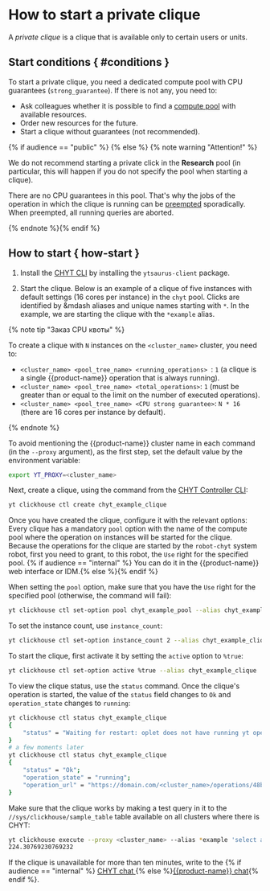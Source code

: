 # How to start a private clique

A *private clique* is a clique that is available only to certain users or units.

## Start conditions { #conditions }
To start a private clique, you need a dedicated compute pool with CPU guarantees (`strong_guarantee`). If there is not any, you need to:

- Ask colleagues whether it is possible to find a [compute pool](../../../../../user-guide/data-processing/scheduler/scheduler-and-pools.md) with available resources.
- Order new resources for the future.
- Start a clique without guarantees (not recommended).

{% if audience == "public" %} {% else %}
{% note warning "Attention!" %}

We do not recommend starting a private click in the **Research** pool (in particular, this will happen if you do not specify the pool when starting a clique).

There are no CPU guarantees in this pool. That's why the jobs of the operation in which the clique is running can be [preempted](../../../../../user-guide/data-processing/chyt/cliques/resources.md) sporadically. When preempted, all running queries are aborted.


{% endnote %}{% endif %}

## How to start { how-start }

1. Install the [CHYT CLI](../../../../../user-guide/data-processing/chyt/cli-and-api.md) by installing the `ytsaurus-client` package.

2. Start the clique. Below is an example of a clique of five instances with default settings (16 cores per instance) in the `chyt` pool. Clicks are identified by &mdash aliases and unique names starting with `*`. In the example, we are starting the clique with the `*example` alias.

{% note tip "Заказ CPU квоты" %}

To create a clique with `N` instances on the `<cluster_name>` cluster, you need to:
- `<cluster_name> <pool_tree_name> <running_operations> `: `1` (a clique is a single {{product-name}} operation that is always running).
- `<cluster_name> <pool_tree_name> <total_operations>`: `1` (must be greater than or equal to the limit on the number of executed operations).
- `<cluster_name> <pool_tree_name> <CPU strong guarantee>`: `N * 16` (there are 16 cores per instance by default).


{% endnote %}

To avoid mentioning the {{product-name}} cluster name in each command (in the `--proxy` argument), as the first step, set the default value by the environment variable:

```bash
export YT_PROXY=<cluster_name>
```

Next, create a clique, using the command from the [CHYT Controller CLI](../../../../../user-guide/data-processing/chyt/cliques/controller.md):

```bash
yt clickhouse ctl create chyt_example_clique
```
Once you have created the clique, configure it with the relevant options: Every clique has a mandatory `pool` option with the name of the compute pool where the operation on instances will be started for the clique. Because the operations for the clique are started by the `robot-chyt` system robot, first you need to grant, to this robot, the `Use` right for the specified pool. {% if audience == "internal" %}
You can do it in the {{product-name}} web interface or IDM.{% else %}{% endif %}

When setting the `pool` option, make sure that you have the `Use` right for the specified pool (otherwise, the command will fail):

```bash
yt clickhouse ctl set-option pool chyt_example_pool --alias chyt_example_clique
```

To set the instance count, use `instance_count`:

```bash
yt clickhouse ctl set-option instance_count 2 --alias chyt_example_clique
```

To start the clique, first activate it by setting the `active` option to `%true`:

```bash
yt clickhouse ctl set-option active %true --alias chyt_example_clique
```

To view the clique status, use the `status` command. Once the clique's operation is started, the value of the `status` field changes to `Ok` and `operation_state` changes to `running`:

```bash
yt clickhouse ctl status chyt_example_clique
{
    "status" = "Waiting for restart: oplet does not have running yt operation";
}
# a few moments later
yt clickhouse ctl status chyt_example_clique
{
    "status" = "Ok";
    "operation_state" = "running";
    "operation_url" = "https://domain.com/<cluster_name>/operations/48bdec5d-ed641014-3fe03e8-4289d62e";
}
```


Make sure that the clique works by making a test query in it to the `//sys/clickhouse/sample_table` table available on all clusters where there is CHYT:

```bash
yt clickhouse execute --proxy <cluster_name> --alias *example 'select avg(a) from `//sys/clickhouse/sample_table`'
224.30769230769232
```

If the clique is unavailable for more than ten minutes, write to the {% if audience == "internal" %}
[CHYT chat ](https://nda.ya.ru/t/Dqb57xyQ5psK3X){% else %}[{{product-name}} chat](https://t.me/ytsaurus_ru){% endif %}.
